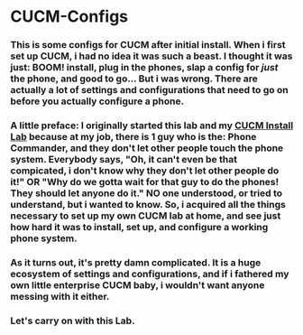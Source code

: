 # CUCM-Configs
### This is some configs for CUCM after initial install. When i first set up CUCM, i had no idea it was such a beast. I thought it was just: BOOM! install, plug in the phones, slap a config for _just_ the phone, and good to go... But i was wrong. There are actually a lot of settings and configurations that need to go on before you actually configure a phone. 

### A little preface: I originally started this lab and my [CUCM Install Lab](https://github.com/Matthew-Requejo559/CUCM-install/blob/main/README.md) because at my job, there is 1 guy who is the: Phone Commander, and they don't let other people touch the phone system. Everybody says, "Oh, it can't even be that compicated, i don't know why they don't let other people do it!" OR "Why do we gotta wait for that guy to do the phones! They should let anyone do it." NO one understood, or tried to understand, but i wanted to know. So, i acquired all the things necessary to set up my own CUCM lab at home, and see just how hard it was to install, set up, and configure a working phone system.

### As it turns out, it's pretty damn complicated. It is a huge ecosystem of settings and configurations, and if i fathered my own little enterprise CUCM baby, i wouldn't want anyone messing with it either. 

### Let's carry on with this Lab. 


